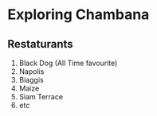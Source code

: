 # Exploring Chambana

## Restaturants
1. Black Dog (All Time favourite)
2. Napolis
3. Biaggis
4. Maize
5. Siam Terrace
6. etc

